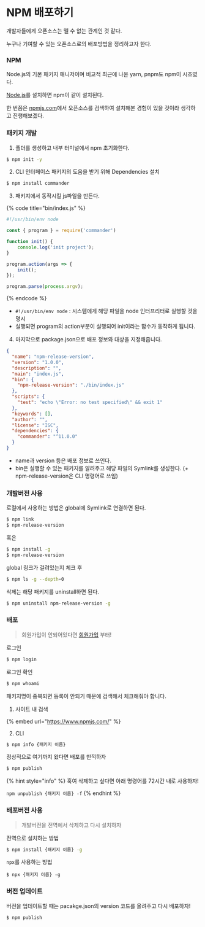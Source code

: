 # NPM 배포하기

개발자들에게 오픈소스는 뗄 수 없는 관계인 것 같다.

누구나 기여할 수 있는 오픈소스로의 배포방법을 정리하고자 한다.



### NPM

Node.js의 기본 패키지 매니저이며 비교적 최근에 나온 yarn, pnpm도 npm이 시초였다.

[Node.js](https://nodejs.org/en)를 설치하면 npm이 같이 설치된다.

한 번쯤은 [npmjs.com](https://npmjs.com)에서 오픈소스를 검색하여 설치해본 경험이 있을 것이라 생각하고 진행해보겠다.



### 패키지 개발

1. 폴더를 생성하고 내부 터미널에서 npm 초기화한다.

```bash
$ npm init -y
```



2. CLI 인터페이스 패키지의 도움을 받기 위해 Dependencies 설치

```bash
$ npm install commander
```



3. 패키지에서 동작시킬 js파일을 만든다.

{% code title="bin/index.js" %}
```javascript
#!/usr/bin/env node

const { program } = require('commander')

function init() {
    console.log('init project');
}

program.action(args => {
    init();
});

program.parse(process.argv);
```
{% endcode %}

* `#!/usr/bin/env node` : 시스템에게 해당 파일을 node 인터프리터로 실행할 것을 명시
* 실행되면 program의 action부분이 실행되어 init이라는 함수가 동작하게 됩니다.



4. 마지막으로 package.json으로 배포 정보와 대상을 지정해줍니다.

```json
{
  "name": "npm-release-version",
  "version": "1.0.0",
  "description": "",
  "main": "index.js",
  "bin": {
    "npm-release-version": "./bin/index.js"
  },
  "scripts": {
    "test": "echo \"Error: no test specified\" && exit 1"
  },
  "keywords": [],
  "author": "",
  "license": "ISC",
  "dependencies": {
    "commander": "^11.0.0"
  }
}

```

* name과 version 등은 배포 정보로 쓰인다.
* bin은 실행할 수 있는 패키지를 알려주고 해당 파일의 Symlink를 생성한다. (+ npm-release-version은 CLI 명령어로 쓰임)



### 개발버전 사용

로컬에서 사용하는 방법은 global에 Symlink로 연결하면 된다.

```bash
$ npm link
$ npm-release-version
```

혹은&#x20;

```bash
$ npm install -g
$ npm-release-version
```



global 링크가 걸려있는지 체크 후

```bash
$ npm ls -g --depth=0
```

삭제는 해당 패키지를 uninstall하면 된다.

```bash
$ npm uninstall npm-release-version -g
```



### 배포

> 회원가입이 안되어있다면 [회원가입](https://npmjs.com) 부터!

로그인

```bash
$ npm login
```

로그인 확인

```bash
$ npm whoami
```



패키지명이 중복되면 등록이 안되기 때문에 검색해서 체크해줘야 합니다.

1. 사이트 내 검색

{% embed url="https://www.npmjs.com/" %}

2. CLI

```bash
$ npm info {패키지 이름}
```



정상적으로 여기까지 왔다면 배포를 만끽하자

```bash
$ npm publish
```



{% hint style="info" %}
혹여 삭제하고 싶다면 아래 명령어를 72시간 내로 사용하자!

`npm unpublish {패키지 이름} -f`
{% endhint %}



### 배포버전 사용

> 개발버전을 전역에서 삭제하고 다시 설치하자

전역으로 설치하는 방법

```bash
$ npm install {패키지 이름} -g
```



`npx`를 사용하는 방법

```
$ npx {패키지 이름} -g
```

### 버전 업데이트

버전을 업데이트할 때는 pacakge.json의 version 코드를 올려주고 다시 배포하자!

```bash
$ npm publish
```






